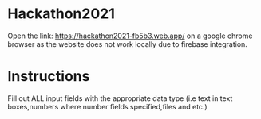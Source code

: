 # Hackathon2021
Open the link: https://hackathon2021-fb5b3.web.app/ on a google chrome browser as the website does not work locally due to firebase integration.
# Instructions
Fill out ALL input fields with the appropriate data type (i.e text in text boxes,numbers where number fields specified,files and etc.)

